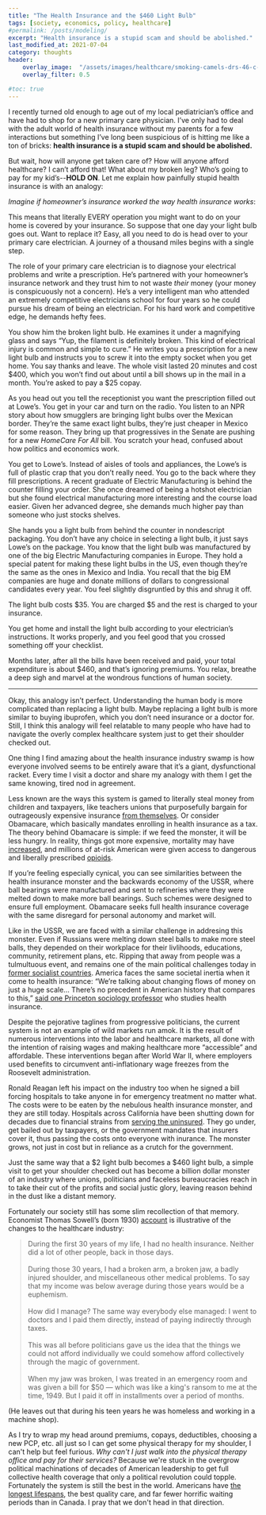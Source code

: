```yaml
---
title: "The Health Insurance and the $460 Light Bulb"
tags: [society, economics, policy, healthcare]
#permalink: /posts/modeling/
excerpt: "Health insurance is a stupid scam and should be abolished."
last_modified_at: 2021-07-04
category: thoughts
header:
    overlay_image:  "/assets/images/healthcare/smoking-camels-drs-46-c-swscan00969.jpeg"
    overlay_filter: 0.5

#toc: true
---
```

<!-----
NEW: Check the "Suppress top comment" option to remove this info from the output.

Conversion time: 0.252 seconds.


Using this Markdown file:

1. Paste this output into your source file.
2. See the notes and action items below regarding this conversion run.
3. Check the rendered output (headings, lists, code blocks, tables) for proper
   formatting and use a linkchecker before you publish this page.

Conversion notes:

* Docs to Markdown version 1.0β30
* Sat Jul 03 2021 19:45:42 GMT-0700 (PDT)
* Source doc: health insurance
----->


I recently turned old enough to age out of my local pediatrician’s office and have had to shop for a new primary care physician. I’ve only had to deal with the adult world of health insurance without my parents for a few interactions but something I’ve long been suspicious of is hitting me like a ton of bricks: **health insurance is a stupid scam and should be abolished.**

But wait, how will anyone get taken care of? How will anyone afford healthcare? I can’t afford that! What about my broken leg? Who’s going to pay for my kid’s--**HOLD ON**. Let me explain how painfully stupid health insurance is with an analogy:

*Imagine if homeowner’s insurance worked the way health insurance works*:


This means that literally EVERY operation you might want to do on your home is covered by your insurance. So suppose that one day your light bulb goes out. Want to replace it? Easy, all you need to do is head over to your primary care electrician. A journey of a thousand miles begins with a single step.


The role of your primary care electrician is to diagnose your electrical problems and write a prescription. He’s partnered with your homeowner’s insurance network and they trust him to not waste _their_ money (your money is conspicuously not a concern). He’s a very intelligent man who attended an extremely competitive electricians school for four years so he could pursue his dream of being an electrician. For his hard work and competitive edge, he demands hefty fees.


You show him the broken light bulb. He examines it under a magnifying glass and says “Yup, the filament is definitely broken. This kind of electrical injury is common and simple to cure.” He writes you a prescription for a new light bulb and instructs you to screw it into the empty socket when you get home. You say thanks and leave. The whole visit lasted 20 minutes and cost $400, which you won’t find out about until a bill shows up in the mail in a month. You’re asked to pay a $25 copay.


As you head out you tell the receptionist you want the prescription filled out at Lowe’s. You get in your car and turn on the radio. You listen to an NPR story about how smugglers are bringing light bulbs over the Mexican border. They’re the same exact light bulbs, they’re just cheaper in Mexico for some reason. They bring up that progressives in the Senate are pushing for a new _HomeCare For All_ bill. You scratch your head, confused about how politics and economics work.


You get to Lowe’s. Instead of aisles of tools and appliances, the Lowe’s is full of plastic crap that you don’t really need. You go to the back where they fill prescriptions. A recent graduate of Electric Manufacturing is behind the counter filling your order. She once dreamed of being a hotshot electrician but she found electrical manufacturing more interesting and the course load easier. Given her advanced degree, she demands much higher pay than someone who just stocks shelves.


She hands you a light bulb from behind the counter in nondescript packaging. You don’t have any choice in selecting a light bulb, it just says Lowe’s on the package. You know that the light bulb was manufactured by one of the big Electric Manufacturing companies in Europe. They hold a special patent for making these light bulbs in the US, even though they’re the same as the ones in Mexico and India. You recall that the big EM companies are huge and donate millions of dollars to congressional candidates every year. You feel slightly disgruntled by this and shrug it off.


The light bulb costs $35. You are charged $5 and the rest is charged to your insurance.


You get home and install the light bulb according to your electrician’s instructions. It works properly, and you feel good that you crossed something off your checklist. 


Months later, after all the bills have been received and paid, your total expenditure is about $460, and that’s ignoring premiums. You relax, breathe a deep sigh and marvel at the wondrous functions of human society.

____________________________________________________

Okay, this analogy isn’t perfect. Understanding the human body is more complicated than replacing a light bulb. Maybe replacing a light bulb is more similar to buying ibuprofen, which you don’t need insurance or a doctor for. Still, I think this analogy will feel relatable to many people who have had to navigate the overly complex healthcare system just to get their shoulder checked out.

One thing I find amazing about the health insurance industry swamp is how everyone involved seems to be entirely aware that it’s a giant, dysfunctional racket. Every time I visit a doctor and share my analogy with them I get the same knowing, tired nod in agreement.

Less known are the ways this system is gamed to literally steal money from children and taxpayers, like teachers unions that purposefully bargain for outrageously expensive insurance [from themselves](https://www.mackinac.org/811). Or consider Obamacare, which basically mandates enrolling in health insurance as a tax. The theory behind Obamacare is simple: if we feed the monster, it will be less hungry. In reality, things got more expensive, mortality may have [increased](https://www.nationalreview.com/2017/02/obamacare-no-lives-saved/), and millions of at-risk American were given access to dangerous and liberally prescribed [opioids](https://fee.org/articles/did-obamacare-make-the-opioid-crisis-worse/).  

If you’re feeling especially cynical, you can see similarities between the health insurance monster and the backwards economy of the USSR, where ball bearings were manufactured and sent to refineries where they were melted down to make more ball bearings. Such schemes were designed to ensure full employment. Obamacare seeks full health insurance coverage with the same disregard for personal autonomy and market will.

Like in the USSR, we are faced with a similar challenge in addresing this monster. Even if Russians were melting down steel balls to make more steel balls, they depended on their workplace for their livlihoods, educations, community, retirement plans, etc. Ripping that away from people was a tulmultuous event, and remains one of the main political challenges today in [former socialist countries](https://www.express.co.uk/news/world/701026/russians-life-better-soviet-union-ussr-sixty-four-percent). America faces the same societal inertia when it come to health insurance: “We’re talking about changing flows of money on just a huge scale… There’s no precedent in American history that compares to this,” [said one Princeton sociology professor](https://www.nytimes.com/2019/03/23/health/private-health-insurance-medicare-for-all-bernie-sanders.html) who studies health insurance.

Despite the pejorative taglines from progressive politicians, the current system is not an example of wild markets run amok. It is the result of numerous interventions into the labor and healthcare markets, all done with the intention of raising wages and making healthcare more “accessible” and affordable. These interventions began after World War II, where employers used benefits to circumvent anti-inflationary wage freezes from the Roosevelt administration. 

Ronald Reagan left his impact on the industry too when he signed a bill forcing hospitals to take anyone in for emergency treatment no matter what. The costs were to be eaten by the nebulous health insurance monster, and they are still today. Hospitals across California have been shutting down for decades due to financial strains from [serving the uninsured](https://www.latimes.com/archives/la-xpm-2004-sep-24-me-hospital24-story.html). They go under, get bailed out by taxpayers, or the government mandates that insurers cover it, thus passing the costs onto everyone with inurance. The monster grows, not just in cost but in reliance as a crutch for the government.

Just the same way that a $2 light bulb becomes a $460 light bulb, a simple visit to get your shoulder checked out has become a billion dollar monster of an industry where unions, politicians and faceless bureaucracies reach in to take their cut of the profits and social justic glory, leaving reason behind in the dust like a distant memory.

Fortunately our society still has some slim recollection of that memory. Economist Thomas Sowell’s (born 1930) [account](https://www.creators.com/read/thomas-sowell/09/07/no-health-care) is illustrative of the changes to the healthcare industry:


>During the first 30 years of my life, I had no health insurance. Neither did a lot of other people, back in those days.
<br><br>
During those 30 years, I had a broken arm, a broken jaw, a badly injured shoulder, and miscellaneous other medical problems. To say that my income was below average during those years would be a euphemism.
<br><br>
How did I manage? The same way everybody else managed: I went to doctors and I paid them directly, instead of paying indirectly through taxes.
<br><br>
This was all before politicians gave us the idea that the things we could not afford individually we could somehow afford collectively through the magic of government.
<br><br>
When my jaw was broken, I was treated in an emergency room and was given a bill for $50 — which was like a king's ransom to me at the time, 1949. But I paid it off in installments over a period of months.

(He leaves out that during his teen years he was homeless and working in a machine shop).

As I try to wrap my head around premiums, copays, deductibles, choosing a new PCP, etc. all just so I can get some physical therapy for my shoulder, I can't help but feel furious. *Why can't I just walk into the physical therapy office and pay for their services?* Because we're stuck in the overgrow political machinations of decades of American leadership to get full collective health coverage that only a political revolution could topple. Fortunately the system is still the best in the world. Americans have [the longest lifespans](https://www.forbes.com/sites/theapothecary/2011/11/23/the-myth-of-americans-poor-life-expectancy/?sh=197a2af52b98), the best quality care, and far fewer horrific waiting periods than in Canada. I pray that we don't head in that direction.